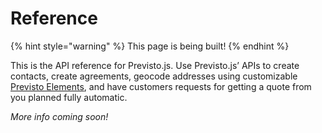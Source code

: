 # Reference

{% hint style="warning" %}
This page is being built!
{% endhint %}

This is the API reference for Previsto.js. Use Previsto.js’ APIs to create contacts, create agreements, geocode addresses using customizable [Previsto Elements](previsto.js-og-elements.md), and have customers requests for getting a quote from you planned fully automatic.

_More info coming soon!_


